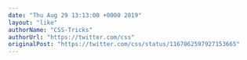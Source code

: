 ```yaml
---
date: "Thu Aug 29 13:13:00 +0000 2019"
layout: "like"
authorName: "CSS-Tricks"
authorUrl: "https://twitter.com/css"
originalPost: "https://twitter.com/css/status/1167062597927153665"
---
```

